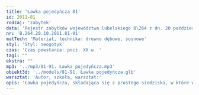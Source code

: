 ```yaml
---
title: 'Ławka pojedyńcza 81'
id: 2011-81
rodzaj: 'zabytek'
data: 'Rejestr zabytków województwa lubelskiego B\264 z dn. 20 października 2011 r. '
nr: 'B.264.20.10.2011.81-91'
matTech: 'Materiał, technika: drewno dębowe, sosnowe'
styl: 'Styl: neogotyk'
czas: 'Czas powstania: pocz. XX w. '
tagi: ""
ekstra: ""
mp3: '../mp3/81-91. Ławka pojedyńcza.mp3'
obiekt3d: '../models/81-91. Ławka pojedyńcza.glb'
warsztat: 'Autor, szkoła, warsztat:'
opis: 'Ławka pojedyńcza, składająca się z prostego siedziska, w które wprawione są trzy ażurowe podstawy, z wplecionymi literami M, stylizowanymi na gotyckie. '
---
```


